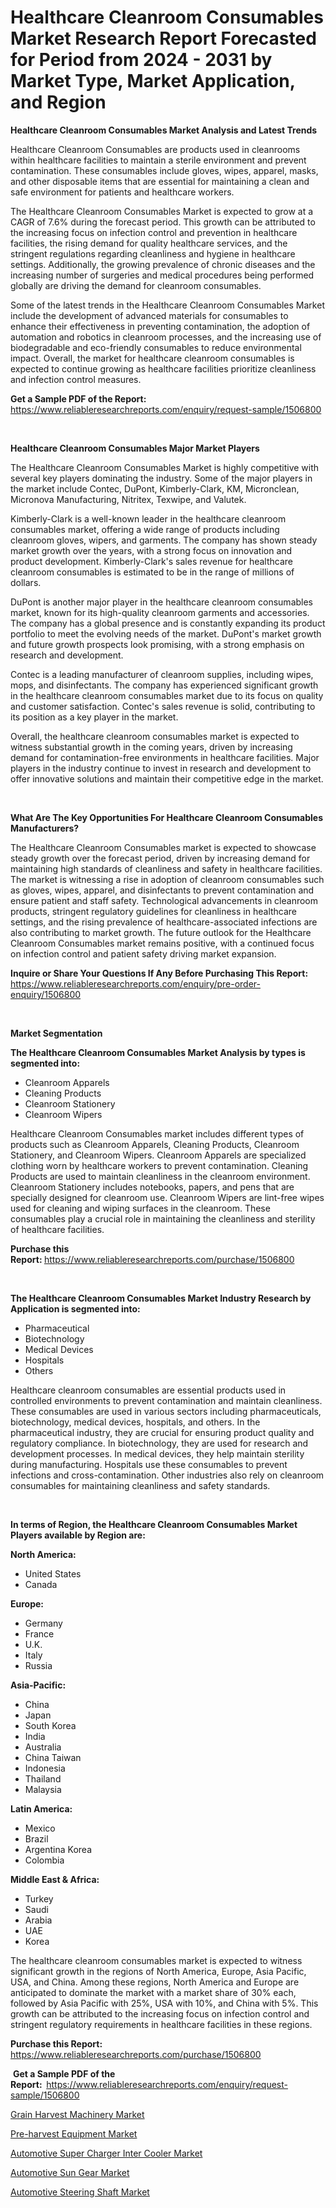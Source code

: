 <p><h1>Healthcare Cleanroom Consumables Market Research Report Forecasted for Period from 2024 -  2031 by Market Type, Market Application, and Region</h1></p><p><strong>Healthcare Cleanroom Consumables Market Analysis and Latest Trends</strong></p>
<p><p>Healthcare Cleanroom Consumables are products used in cleanrooms within healthcare facilities to maintain a sterile environment and prevent contamination. These consumables include gloves, wipes, apparel, masks, and other disposable items that are essential for maintaining a clean and safe environment for patients and healthcare workers.</p><p>The Healthcare Cleanroom Consumables Market is expected to grow at a CAGR of 7.6% during the forecast period. This growth can be attributed to the increasing focus on infection control and prevention in healthcare facilities, the rising demand for quality healthcare services, and the stringent regulations regarding cleanliness and hygiene in healthcare settings. Additionally, the growing prevalence of chronic diseases and the increasing number of surgeries and medical procedures being performed globally are driving the demand for cleanroom consumables.</p><p>Some of the latest trends in the Healthcare Cleanroom Consumables Market include the development of advanced materials for consumables to enhance their effectiveness in preventing contamination, the adoption of automation and robotics in cleanroom processes, and the increasing use of biodegradable and eco-friendly consumables to reduce environmental impact. Overall, the market for healthcare cleanroom consumables is expected to continue growing as healthcare facilities prioritize cleanliness and infection control measures.</p></p>
<p><strong>Get a Sample PDF of the Report:&nbsp;</strong> <a href="https://www.reliableresearchreports.com/enquiry/request-sample/1506800">https://www.reliableresearchreports.com/enquiry/request-sample/1506800</a></p>
<p>&nbsp;</p>
<p><strong>Healthcare Cleanroom Consumables Major Market Players</strong></p>
<p><p>The Healthcare Cleanroom Consumables Market is highly competitive with several key players dominating the industry. Some of the major players in the market include Contec, DuPont, Kimberly-Clark, KM, Micronclean, Micronova Manufacturing, Nitritex, Texwipe, and Valutek.</p><p>Kimberly-Clark is a well-known leader in the healthcare cleanroom consumables market, offering a wide range of products including cleanroom gloves, wipers, and garments. The company has shown steady market growth over the years, with a strong focus on innovation and product development. Kimberly-Clark's sales revenue for healthcare cleanroom consumables is estimated to be in the range of millions of dollars.</p><p>DuPont is another major player in the healthcare cleanroom consumables market, known for its high-quality cleanroom garments and accessories. The company has a global presence and is constantly expanding its product portfolio to meet the evolving needs of the market. DuPont's market growth and future growth prospects look promising, with a strong emphasis on research and development.</p><p>Contec is a leading manufacturer of cleanroom supplies, including wipes, mops, and disinfectants. The company has experienced significant growth in the healthcare cleanroom consumables market due to its focus on quality and customer satisfaction. Contec's sales revenue is solid, contributing to its position as a key player in the market.</p><p>Overall, the healthcare cleanroom consumables market is expected to witness substantial growth in the coming years, driven by increasing demand for contamination-free environments in healthcare facilities. Major players in the industry continue to invest in research and development to offer innovative solutions and maintain their competitive edge in the market.</p></p>
<p>&nbsp;</p>
<p><strong>What Are The Key Opportunities For Healthcare Cleanroom Consumables Manufacturers?</strong></p>
<p><p>The Healthcare Cleanroom Consumables market is expected to showcase steady growth over the forecast period, driven by increasing demand for maintaining high standards of cleanliness and safety in healthcare facilities. The market is witnessing a rise in adoption of cleanroom consumables such as gloves, wipes, apparel, and disinfectants to prevent contamination and ensure patient and staff safety. Technological advancements in cleanroom products, stringent regulatory guidelines for cleanliness in healthcare settings, and the rising prevalence of healthcare-associated infections are also contributing to market growth. The future outlook for the Healthcare Cleanroom Consumables market remains positive, with a continued focus on infection control and patient safety driving market expansion.</p></p>
<p><strong>Inquire or Share Your Questions If Any Before Purchasing This Report:</strong> <a href="https://www.reliableresearchreports.com/enquiry/pre-order-enquiry/1506800">https://www.reliableresearchreports.com/enquiry/pre-order-enquiry/1506800</a></p>
<p>&nbsp;</p>
<p><strong>Market Segmentation</strong></p>
<p><strong>The Healthcare Cleanroom Consumables Market Analysis by types is segmented into:</strong></p>
<p><ul><li>Cleanroom Apparels</li><li>Cleaning Products</li><li>Cleanroom Stationery</li><li>Cleanroom Wipers</li></ul></p>
<p><p>Healthcare Cleanroom Consumables market includes different types of products such as Cleanroom Apparels, Cleaning Products, Cleanroom Stationery, and Cleanroom Wipers. Cleanroom Apparels are specialized clothing worn by healthcare workers to prevent contamination. Cleaning Products are used to maintain cleanliness in the cleanroom environment. Cleanroom Stationery includes notebooks, papers, and pens that are specially designed for cleanroom use. Cleanroom Wipers are lint-free wipes used for cleaning and wiping surfaces in the cleanroom. These consumables play a crucial role in maintaining the cleanliness and sterility of healthcare facilities.</p></p>
<p><strong>Purchase this Report:&nbsp;</strong><a href="https://www.reliableresearchreports.com/purchase/1506800">https://www.reliableresearchreports.com/purchase/1506800</a></p>
<p>&nbsp;</p>
<p><strong>The Healthcare Cleanroom Consumables Market Industry Research by Application is segmented into:</strong></p>
<p><ul><li>Pharmaceutical</li><li>Biotechnology</li><li>Medical Devices</li><li>Hospitals</li><li>Others</li></ul></p>
<p><p>Healthcare cleanroom consumables are essential products used in controlled environments to prevent contamination and maintain cleanliness. These consumables are used in various sectors including pharmaceuticals, biotechnology, medical devices, hospitals, and others. In the pharmaceutical industry, they are crucial for ensuring product quality and regulatory compliance. In biotechnology, they are used for research and development processes. In medical devices, they help maintain sterility during manufacturing. Hospitals use these consumables to prevent infections and cross-contamination. Other industries also rely on cleanroom consumables for maintaining cleanliness and safety standards.</p></p>
<p>&nbsp;</p>
<p><strong>In terms of Region, the Healthcare Cleanroom Consumables Market Players available by Region are:</strong></p>
<p>
    <p> <strong> North America: </strong>
        <ul>
            <li>United States</li>
            <li>Canada</li>
        </ul>
        </p> 
    <p> <strong> Europe: </strong>
        <ul>
            <li>Germany</li>
            <li>France</li>
            <li>U.K.</li>
            <li>Italy</li>
            <li>Russia</li>
        </ul>
        </p> 
    <p> <strong> Asia-Pacific: </strong>
        <ul>
            <li>China</li>
            <li>Japan</li>
            <li>South Korea</li>
            <li>India</li>
            <li>Australia</li>
            <li>China Taiwan</li>
            <li>Indonesia</li>
            <li>Thailand</li>
            <li>Malaysia</li>
        </ul>
        </p> 
    <p> <strong> Latin America: </strong>
        <ul>
            <li>Mexico</li>
            <li>Brazil</li>
            <li>Argentina Korea</li>
            <li>Colombia</li>
        </ul>
        </p> 
    <p> <strong> Middle East & Africa: </strong>
        <ul>
            <li>Turkey</li>
            <li>Saudi</li>
            <li>Arabia</li>
            <li>UAE</li>
            <li>Korea</li>
        </ul>
    </p>
    </p>
<p><p>The healthcare cleanroom consumables market is expected to witness significant growth in the regions of North America, Europe, Asia Pacific, USA, and China. Among these regions, North America and Europe are anticipated to dominate the market with a market share of 30% each, followed by Asia Pacific with 25%, USA with 10%, and China with 5%. This growth can be attributed to the increasing focus on infection control and stringent regulatory requirements in healthcare facilities in these regions.</p></p>
<p><strong>Purchase this Report: </strong><a href="https://www.reliableresearchreports.com/purchase/1506800">https://www.reliableresearchreports.com/purchase/1506800</a></p>
<p>&nbsp;<strong>Get a Sample PDF of the Report:&nbsp;&nbsp;</strong><a href="https://www.reliableresearchreports.com/enquiry/request-sample/1506800">https://www.reliableresearchreports.com/enquiry/request-sample/1506800</a></p>
<p><strong></strong></p>
<p><p><a href="https://issuu.com/reportprime-2/docs/grain-harvest-machinery-market-size-2030.pptx">Grain Harvest Machinery Market</a></p><p><a href="https://issuu.com/reportprime-2/docs/pre-harvest-equipment-market-size-2_64d3af1f57972c">Pre-harvest Equipment Market</a></p><p><a href="https://github.com/mahnoor2003/Market-Research-Report-List-3/blob/main/automotive-super-charger-inter-cooler-market.md">Automotive Super Charger Inter Cooler Market</a></p><p><a href="https://github.com/BryceTownsendr/Market-Research-Report-List-3/blob/main/automotive-sun-gear-market.md">Automotive Sun Gear Market</a></p><p><a href="https://github.com/Glendatilghmankmgz0rbhwpy/Market-Research-Report-List-1/blob/main/automotive-steering-shaft-market.md">Automotive Steering Shaft Market</a></p></p>